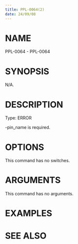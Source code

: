 ```yaml
---
title: PPL-0064(2)
date: 24/09/08
---
```


# NAME

PPL-0064 - PPL-0064

# SYNOPSIS

N/A.

# DESCRIPTION

Type: ERROR

-pin_name is required.

# OPTIONS

This command has no switches.

# ARGUMENTS

This command has no arguments.

# EXAMPLES

# SEE ALSO

